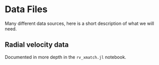 # Data Files

Many different data sources, here is a short description of what we will need.

## Radial velocity data
Documented in more depth in the `rv_xmatch.jl` notebook.
